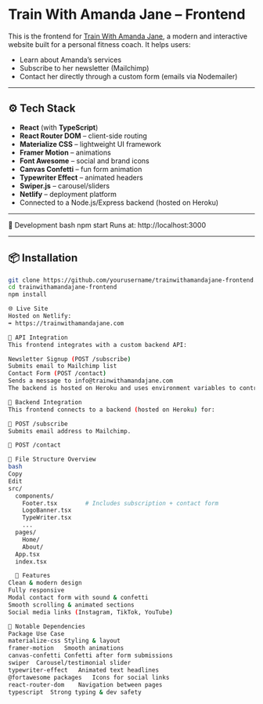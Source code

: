 # Train With Amanda Jane – Frontend

This is the frontend for [Train With Amanda Jane](https://trainwithamandajane.com), a modern and interactive website built for a personal fitness coach. It helps users:

- Learn about Amanda’s services
- Subscribe to her newsletter (Mailchimp)
- Contact her directly through a custom form (emails via Nodemailer)

---

## ⚙️ Tech Stack

- **React** (with **TypeScript**)
- **React Router DOM** – client-side routing
- **Materialize CSS** – lightweight UI framework
- **Framer Motion** – animations
- **Font Awesome** – social and brand icons
- **Canvas Confetti** – fun form animation
- **Typewriter Effect** – animated headers
- **Swiper.js** – carousel/sliders
- **Netlify** – deployment platform
- Connected to a Node.js/Express backend (hosted on Heroku)

---

🧪 Development
bash
npm start
Runs at: http://localhost:3000

---

## 📦 Installation

```bash
git clone https://github.com/yourusername/trainwithamandajane-frontend.git
cd trainwithamandajane-frontend
npm install

🌐 Live Site
Hosted on Netlify:
➡️ https://trainwithamandajane.com

🔌 API Integration
This frontend integrates with a custom backend API:

Newsletter Signup (POST /subscribe)
Submits email to Mailchimp list
Contact Form (POST /contact)
Sends a message to info@trainwithamandajane.com
The backend is hosted on Heroku and uses environment variables to control the API base URL.

🔌 Backend Integration
This frontend connects to a backend (hosted on Heroku) for:

📩 POST /subscribe
Submits email address to Mailchimp.

📨 POST /contact

🧩 File Structure Overview
bash
Copy
Edit
src/
  components/
    Footer.tsx        # Includes subscription + contact form
    LogoBanner.tsx
    TypeWriter.tsx
    ...
  pages/
    Home/
    About/
  App.tsx
  index.tsx

  💅 Features
Clean & modern design
Fully responsive
Modal contact form with sound & confetti
Smooth scrolling & animated sections
Social media links (Instagram, TikTok, YouTube)

🧩 Notable Dependencies
Package	Use Case
materialize-css	Styling & layout
framer-motion	Smooth animations
canvas-confetti	Confetti after form submissions
swiper	Carousel/testimonial slider
typewriter-effect	Animated text headlines
@fortawesome packages	Icons for social links
react-router-dom	Navigation between pages
typescript	Strong typing & dev safety

